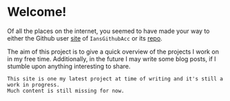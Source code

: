 # Welcome!
Of all the places on the internet, you seemed to have made your way to either the Github user [site](https://iansgithubacc.github.io/) of `IansGithubAcc` or its [repo](https://github.com/IansGithubAcc/IansGithubAcc.github.io).

The aim of this project is to give a quick overview of the projects I work on in my free time. Additionally, in the future I may write some blog posts, if I stumble upon anything interesting to share.

```{note}
This site is one my latest project at time of writing and it's still a work in progress. 
Much content is still missing for now. 
```
